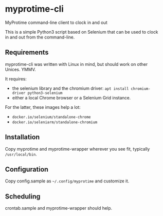# myprotime-cli

MyProtime command-line client to clock in and out

This is a simple Python3 script based on Selenium that can be used to clock in and out from the command-line.

## Requirements

myprotime-cli was written with Linux in mind, but should work on other Unices. YMMV.

It requires:

- the selenium library and the chromium driver: `apt install chromium-driver python3-selenium`
- either a local Chrome browser or a Selenium Grid instance.

For the latter, these images help a lot:

- `docker.io/selenium/standalone-chrome`
- `docker.io/seleniarm/standalone-chromium`

## Installation

Copy myprotime and myprotime-wrapper wherever you see fit, typically `/usr/local/bin`.

## Configuration

Copy config.sample as `~/.config/myprotime` and customize it. 

## Scheduling

crontab.sample and myprotime-wrapper should help.

